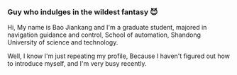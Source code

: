 ###  Guy who indulges in the wildest fantasy    :smiling_imp:
Hi, My name is Bao Jiankang and I'm a graduate student, majored in navigation guidance and control, School of automation, Shandong University of science and technology.<br>

Well, I know I'm just repeating my profile, Because I haven't figured out how to introduce myself, and I'm very busy recently. <br>

